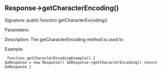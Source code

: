 ## Response->getCharacterEncoding()

Signature: public function getCharacterEncoding()

Parameters:

Description:
The getCharacterEncoding method is used to 

Example:
<code><pre>
function getCharacterEncodingExample()
{
    $oResponse = new Response()
    $oResponse->getCharacterEncoding()
    return $oResponse
}
</pre></code>